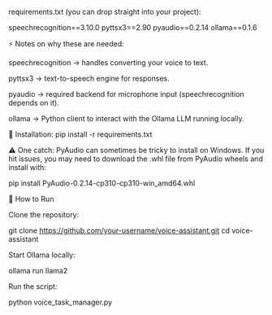 requirements.txt (you can drop straight into your project):

speechrecognition==3.10.0
pyttsx3==2.90
pyaudio==0.2.14
ollama==0.1.6

⚡ Notes on why these are needed:

speechrecognition → handles converting your voice to text.

pyttsx3 → text-to-speech engine for responses.

pyaudio → required backend for microphone input (speechrecognition depends on it).

ollama → Python client to interact with the Ollama LLM running locally.

🔧 Installation:
pip install -r requirements.txt


⚠️ One catch: PyAudio can sometimes be tricky to install on Windows. If you hit issues, you may need to download the .whl file from PyAudio wheels
 and install with:
 
pip install PyAudio-0.2.14-cp310-cp310-win_amd64.whl

🚀 How to Run

Clone the repository:

git clone https://github.com/your-username/voice-assistant.git
cd voice-assistant


Start Ollama locally:

ollama run llama2


Run the script:

python voice_task_manager.py
